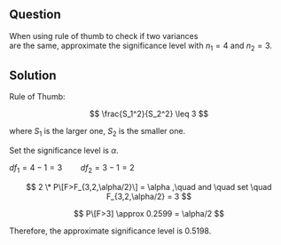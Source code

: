 ## Question

When using rule of thumb to check if two variances
<br>
are the same, approximate the significance level with $n_1=4$ and $n_2=3$.

## Solution

Rule of Thumb:

$$
\frac{S_1^2}{S_2^2} \leq 3
$$

where $S_1$ is the larger one, $S_2$ is the smaller one.  
  
Set the significance level is $\alpha$.  

$df_1 = 4-1 = 3 \quad \quad df_2 = 3-1 = 2$  

$$
2 \* P\[F>F_{3,2,\alpha/2}\] = \alpha ,\quad  and \quad set \quad F_{3,2,\alpha/2} = 3
$$

$$
P\[F>3] \approx 0.2599 = \alpha/2
$$

Therefore, the approximate significance level is 0.5198.
